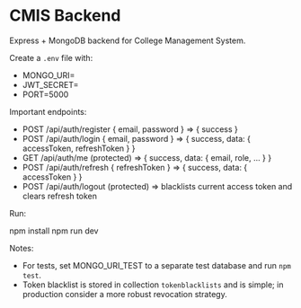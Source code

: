 # CMIS Backend

Express + MongoDB backend for College Management System.

Create a `.env` file with:

- MONGO_URI=
- JWT_SECRET=
- PORT=5000

Important endpoints:

- POST /api/auth/register { email, password } => { success }
- POST /api/auth/login { email, password } => { success, data: { accessToken, refreshToken } }
- GET /api/auth/me (protected) => { success, data: { email, role, ... } }
- POST /api/auth/refresh { refreshToken } => { success, data: { accessToken } }
- POST /api/auth/logout (protected) => blacklists current access token and clears refresh token

Run:

npm install
npm run dev

Notes:
- For tests, set MONGO_URI_TEST to a separate test database and run `npm test`.
- Token blacklist is stored in collection `tokenblacklists` and is simple; in production consider a more robust revocation strategy.
